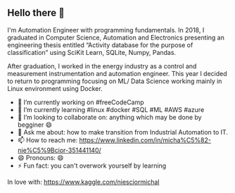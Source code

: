 ## Hello there 👋
I'm Automation Engineer with programming fundamentals. 
In 2018, I graduated in Computer Science, Automation and Electronics presenting an engineering thesis entitled 
“Activity database for the purpose of classification” using SciKit Learn, SQLite, Numpy, Pandas. 

After graduation, I worked in the energy industry as a control and measurement instrumentation and automation engineer. 
This year I decided to return to programming focusing on ML/ Data Science working mainly in Linux environment using Docker.

- 🔭 I’m currently working on #freeCodeCamp
- 🌱 I’m currently learning #linux #docker #SQL #ML #AWS #azure
- 👯 I’m looking to collaborate on: anything which may be done by begginer 😄
- 💬 Ask me about: how to make transition from Industrial Automation to IT.
- 📫 How to reach me: https://www.linkedin.com/in/micha%C5%82-nie%C5%9Bcior-351441140/
- 😄 Pronouns: 😄
- ⚡ Fun fact: you can't overwork yourself by learning

In love with: https://www.kaggle.com/niesciormichal
